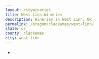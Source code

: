 ```yaml
---
layout: citywineries
title: West Linn Wineries
description: Wineries in West Linn, OR
permalink: /oregon/clackamas/west-linn/
state: or
county: clackamas
city: west linn
---
```

-

